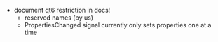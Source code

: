 - document qt6 restriction in docs!
  - reserved names (by us)
  - PropertiesChanged signal currently only sets properties one at a time